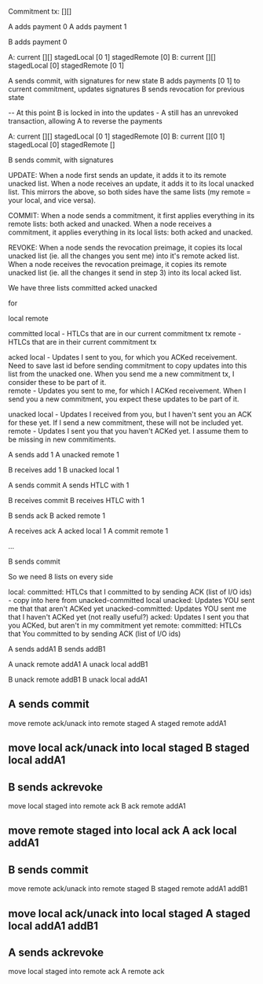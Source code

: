 Commitment tx: [][]

A adds payment 0
A adds payment 1

B adds payment 0

A: current [][] stagedLocal [0 1]  stagedRemote [0] 
B: current [][] stagedLocal [0]    stagedRemote [0 1]

A sends commit, with signatures for new state
B adds payments [0 1] to current commitment, updates signatures
B sends revocation for previous state

-- At this point B is locked in into the updates - A still has an unrevoked transaction, allowing A to reverse the payments

A: current [][]     stagedLocal [0 1]   stagedRemote [0] 
B: current [][0 1]  stagedLocal [0]     stagedRemote []

B sends commit, with signatures


UPDATE:
When a node first sends an update, it adds it to its remote unacked list.
When a node receives an update, it adds it to its local unacked list. This mirrors the above, so both sides have the same lists (my remote = your local, and vice versa).

COMMIT:
When a node sends a commitment, it first applies everything in its remote lists: both acked and unacked.
When a node receives a commitment, it applies everything in its local lists: both acked and unacked. 

REVOKE:
When a node sends the revocation preimage, it copies its local unacked list (ie. all the changes you sent me) into it's remote acked list.
When a node receives the revocation preimage, it copies its remote unacked list (ie. all the changes it send in step 3) into its local acked list.


We have three lists
committed
acked
unacked

for 

local
remote

committed
  local  - HTLCs that are in our current commitment tx
  remote - HTLCs that are in their current commitment tx
  
acked
  local  - Updates I sent to you, for which you ACKed receivement. Need to save last id before sending commitment to copy updates into this list from the unacked one. When you send me a new commitment tx, I consider these to be part of it.  
  remote - Updates you sent to me, for which I ACKed receivement. When I send you a new commitment, you expect these updates to be part of it.
  
unacked
  local  - Updates I received from you, but I haven't sent you an ACK for these yet. If I send a new commitment, these will not be included yet.
  remote - Updates I sent you that you haven't ACKed yet. I assume them to be missing in new commitiments.
  
A sends add 1
  A unacked remote 1

B receives add 1
  B unacked local 1

A sends commit
A sends HTLC with 1

B receives commit
B receives HTLC with 1

B sends ack
  B acked remote 1

A receives ack
  A acked local 1
  A commit remote 1


...

B sends commit


So we need 8 lists on every side

local:
  committed: HTLCs that I committed to by sending ACK (list of I/O ids) - copy into here from unacked-committed local
  unacked: Updates YOU sent me that that aren't ACKed yet
  unacked-committed: Updates YOU sent me that I haven't ACKed yet (not really useful?)
  acked: Updates I sent you that you ACKed, but aren't in my commitment yet
remote:
  committed: HTLCs that You committed to by sending ACK (list of I/O ids)
  
  
  
  
  
  
A sends addA1
B sends addB1

A unack remote addA1
A unack local addB1

B unack remote addB1
B unack local addA1

A sends commit
---
move remote ack/unack into remote staged
A staged remote addA1

move local ack/unack into local staged
B staged local addA1
---

B sends ackrevoke
---
move local staged into remote ack
B ack remote addA1

move remote staged into local ack
A ack local addA1
---

B sends commit
---
move remote ack/unack into remote staged
B staged remote addA1 addB1

move local ack/unack into local staged
A staged local addA1 addB1
---

A sends ackrevoke
---
move local staged into remote ack
A remote ack 










  

